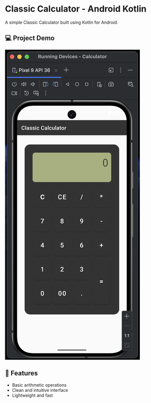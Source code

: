 # Classic Calculator - Android Kotlin

A simple Classic Calculator built using Kotlin for Android.

## 💻 Project Demo
![Demo](demo.png)

## 📱 Features
- Basic arithmetic operations
- Clean and intuitive interface
- Lightweight and fast

